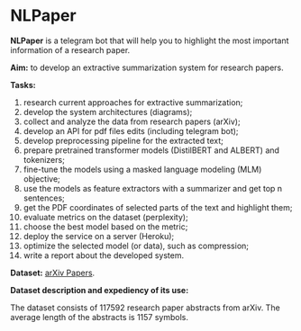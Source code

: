 # NLPaper

**NLPaper** is a telegram bot that will help you to highlight the most important information of a research paper.

**Aim:** to develop an extractive summarization system for research papers.

**Tasks:**

1. research current approaches for extractive summarization;
2. develop the system architectures (diagrams);
3. collect and analyze the data from research papers (arXiv);
4. develop an API for pdf files edits (including telegram bot);
5. develop preprocessing pipeline for the extracted text;
6. prepare pretrained transformer models (DistilBERT and ALBERT) and tokenizers;
7. fine-tune the models using a masked language modeling (MLM) objective;
8. use the models as feature extractors with a summarizer and get top n sentences; 
9. get the PDF coordinates of selected parts of the text and highlight them;
10. evaluate metrics on the dataset (perplexity);
11. choose the best model based on the metric; 
12. deploy the service on a server (Heroku);
13. optimize the selected model (or data), such as compression;
14. write a report about the developed system.

**Dataset:** [arXiv Papers](https://huggingface.co/datasets/CShorten/ML-ArXiv-Papers).

**Dataset description and expediency of its use:**

The dataset consists of 117592 research paper abstracts from arXiv. 
The average length of the abstracts is 1157 symbols.